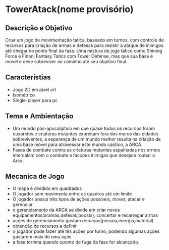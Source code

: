 # TowerAtack(nome provisório)

Descrição e Objetivo
--------------------
Criar um jogo de movimentação tatica, baseado em turnos, com controle de recursos para criação de armas e defesas para resistir a ataque de inimigos até chegar no ponto final da fase.
Uma mistura de jogo tático como Shining Force e Finanl Fantasy Tatics com Tower Defense, mas que sua base é movel e deve sobreviver ao caminho até seu objetivo final.

Caracteristias
--------------
- Jogo 2D em pixel art
- Isométrico
- Single-player para pc

Tema e Ambientação
-------------------
- Um mundo pós-apocaliptico em que quase todos os recursos foram euxaridos e criaturas mutantes expreitam fora dos muros das cidades sobreviventes,
a esperança de um mundo melhor resulta na criação de uma base móvel para atravessar este mundo caótico, a ARCA.
- Fases de combate contra as criaturas mutantes espalhadas nos ermos intercalam com o combate a facçoes inimigas que desejam roubar a Arca.

Mecanica de Jogo
-----------------
- O mapa é dividido em quadrados
- O jogador sem movimenta entre os quadros até um limite
- O jogador possui três tipos de ações possíveis, mover, atacar e gerenciar
- o gerenciamento da ARCA se divide em criar novos equipamentos(aramas,defesas,boosts), concertar e recarregar armas
- ações de gerenciamento gastam recursos(pessoa,energia,material)
- obtenção de recursos a definir
- o jogador pode fazer até tês ações por turno, podendo algumas ações gastarem mais de uma ação
- a fase termna quando oponto de fuga da fase for alcançado.

